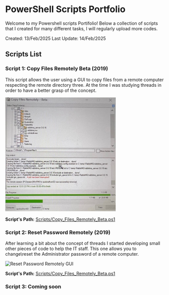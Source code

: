 # PowerShell Scripts Portfolio

Welcome to my Powershell scripts Portifolio! Below a collection of scripts that I created for many different tasks, I will regularly upload more codes.

Created: 13/Feb/2025
Last Update: 14/Feb/2025

## Scripts List

### Script 1: Copy Files Remotely Beta (2019)
This script allows the user using a GUI to copy files from a remote computer respecting the remote directory three.
At the time I was studying threads in order to have a better grasp of the concept.

<img src="Scripts/Images/Copy_Files_Remotely_Beta.JPEG" alt="Copy Files Remotely Beta GUI" width="350" />

**Script's Path:** [Scripts/Copy_Files_Remotely_Beta.ps1](Scripts/Copy_Files_Remotely_Beta.ps1)

### Script 2: Reset Password Remotely (2019)
After learning a bit about the concept of threads I started developing small other pieces of code to help the IT staff.
This one allows you to change\reset the Administrator password of a remote computer.

<img src="Scripts/Images/Reset_Password.jpg" alt="Reset Password Remotely GUI" width="350" />

**Script's Path:** [Scripts/Copy_Files_Remotely_Beta.ps1](Scripts/Reset_Password_Remotely.ps1)

### Script 3: Coming soon

